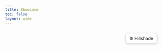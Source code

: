 ```yaml
---
title: Showcase
toc: false
layout: wide
---
```


<link href="https://unpkg.com/maplibre-gl@latest/dist/maplibre-gl.css" rel="stylesheet" />

<style>
  .content {
    width: 100%;
    height: calc(100vh - 20vh);
  }

  .map-tooltip {
    position: absolute;
    background-color: rgba(255, 255, 255, 0.9);
    color: black;
    border: 1px solid #ccc;
    border-radius: 4px;
    padding: 8px;
    pointer-events: none;
    display: none;
    font-size: 12px;
    z-index: 1000;
  }

  .hillshade-overlay {
    position: absolute;
    top: 10px;
    right: 10px;
    background-color: rgba(255, 255, 255, 0.9);
    border-radius: 8px;
    box-shadow: 0 2px 6px rgba(0, 0, 0, 0.2);
    padding: 15px;
    z-index: 1000;
    font-size: 14px;
    max-width: 300px;
    display: none; /* Start as hidden */
  }

  .hillshade-overlay label {
    display: block;
    margin-bottom: 5px;
    font-weight: bold;
  }

  .hillshade-overlay input[type="range"],
  .hillshade-overlay input[type="color"] {
    width: 100%;
    margin-bottom: 15px;
  }

  .toggle-hillshade {
    position: absolute;
    top: 10px;
    right: 10px;
    z-index: 1100;
    background: white;
    border: 1px solid #ccc;
    border-radius: 8px;
    padding: 8px 12px;
    cursor: pointer;
    box-shadow: 0 2px 6px rgba(0, 0, 0, 0.15);
    font-size: 14px;
  }
</style>


<div id="map" style="width: 100%; height: 100%; position: relative;">
  <div class="toggle-hillshade">⚙ Hillshade</div>
  <div class="hillshade-overlay">
    <label for="highlightColor">Highlight-Farbe:</label>
    <input type="color" id="highlightColor" value="#ffffff">
    <label for="shadowColor">Schatten-Farbe:</label>
    <input type="color" id="shadowColor" value="#555555">
    <label for="opacityRange">Transparenz:</label>
    <input type="range" id="opacityRange" min="0" max="1" step="0.1" value="1">
    <label for="azimuthRange">Azimuth (Beleuchtungsrichtung):</label>
    <input type="range" id="azimuthRange" min="0" max="360" step="1" value="315">
    <label for="altitudeRange">Altitude (Beleuchtungshöhe):</label>
    <input type="range" id="altitudeRange" min="0" max="90" step="1" value="45">
    <button class="close-hillshade" style="margin-top: 10px;">X</button>
  </div>
</div>



<script src="https://unpkg.com/maplibre-gl@latest/dist/maplibre-gl.js"></script>
<script>
  document.addEventListener("DOMContentLoaded", async function () {
    const response = await fetch('/map_showcase_style.json');
    if (!response.ok) {
      throw new Error('Error loading style: ' + response.statusText);
    }
    const style = await response.json();

    // URL-Parameter auslesen
    const params = new URLSearchParams(window.location.search);
    const centerParam = params.get('center'); // Format: "15.16,48.207"
    const zoomParam = params.get('zoom'); // Format: Zahl

    // Default-Werte
    let center = [15.16, 48.207]; // Standard-Kartenmittelpunkt
    let zoom = 14; // Standard-Zoomlevel

    // Falls Parameter vorhanden sind, Werte setzen
    if (centerParam) {
      const coords = centerParam.split(',').map(Number);
      if (coords.length === 2 && !isNaN(coords[0]) && !isNaN(coords[1])) {
        center = coords;
      }
    }
    if (zoomParam && !isNaN(Number(zoomParam))) {
      zoom = Number(zoomParam);
    }

    // MapLibre-Karte erstellen
    const map = new maplibregl.Map({
      container: 'map',
      style: style,
      center: center, // Kartenmittelpunkt aus URL oder Standard
      zoom: zoom, // Zoom-Level aus URL oder Standard
      attributionControl: false
    });

  const hillshadeOverlay = document.querySelector('.hillshade-overlay');
  const toggleButton = document.querySelector('.toggle-hillshade');
  const closeButton = document.querySelector('.close-hillshade');


toggleButton.addEventListener('click', () => {
    const isHidden = hillshadeOverlay.style.display === 'none';
    hillshadeOverlay.style.display = isHidden ? 'block' : 'none';
  });

  closeButton.addEventListener('click', () => {
    hillshadeOverlay.style.display = 'none';
  });
  
    // Hillshade-Funktionen
  document.getElementById('highlightColor').addEventListener('input', (e) => {
    map.setPaintProperty('hillshade', 'hillshade-highlight-color', e.target.value);
  });

  document.getElementById('shadowColor').addEventListener('input', (e) => {
    map.setPaintProperty('hillshade', 'hillshade-shadow-color', e.target.value);
  });

  document.getElementById('opacityRange').addEventListener('input', (e) => {
    map.setPaintProperty('hillshade', 'hillshade-opacity', parseFloat(e.target.value));
  });

  document.getElementById('azimuthRange').addEventListener('input', (e) => {
    map.setPaintProperty('hillshade', 'hillshade-illumination-direction', parseInt(e.target.value));
  });

  document.getElementById('altitudeRange').addEventListener('input', (e) => {
    map.setPaintProperty('hillshade', 'hillshade-illumination-altitude', parseInt(e.target.value));
  });



    // GeolocateControl hinzufügen
    const geolocateControl = new maplibregl.GeolocateControl({
      positionOptions: {
        enableHighAccuracy: true // Höchste Genauigkeit aktivieren
      },
      trackUserLocation: true, // Nutzereigene Position verfolgen
      showUserHeading: true // Richtung des Nutzers anzeigen (falls verfügbar)
    });
    map.addControl(geolocateControl, 'bottom-right');

    // Funktion zum Aktualisieren der URL-Parameter
    const updateURL = () => {
      const currentCenter = map.getCenter(); // Aktuelle Karte Mitte
      const currentZoom = map.getZoom().toFixed(2); // Aktuelles Zoom-Level
      const newParams = new URLSearchParams({
        center: `${currentCenter.lng.toFixed(5)},${currentCenter.lat.toFixed(5)}`,
        zoom: currentZoom,
      });
      window.history.replaceState({}, '', `?${newParams.toString()}`);
    };

    // URL bei Kartenbewegung aktualisieren
    map.on('moveend', updateURL);

    // Navigation Controls (Zoom + Kompass)
    const navControl = new maplibregl.NavigationControl({
      showCompass: true,
      showZoom: true,
      visualizePitch: true // Zeigt Pitch visuell an
    });
    map.addControl(navControl, 'bottom-right');

    // Maßstabsleiste hinzufügen
    const scaleControl = new maplibregl.ScaleControl({
      maxWidth: 200,
      unit: 'metric' // Einheiten: metrisch
    });
    map.addControl(scaleControl, 'bottom-left');

    // Tooltip-Element hinzufügen
    const tooltip = document.createElement('div');
    tooltip.className = 'map-tooltip';
    document.body.appendChild(tooltip);

    // Mousemove-Ereignis hinzufügen
    map.on('mousemove', (e) => {
      const features = map.queryRenderedFeatures(e.point);
      if (features.length > 0) {
        const feature = features[0];

        // Tooltip anzeigen
        tooltip.style.display = 'block';
        tooltip.style.left = `${e.originalEvent.clientX + 10}px`;
        tooltip.style.top = `${e.originalEvent.clientY + 10}px`;

        // Tooltip-Inhalt setzen
        const properties = feature.properties;
        let content = `<strong>Layer:</strong> ${feature.layer.id}<br>`;
        content += '<br><ul>';

        for (const [key, value] of Object.entries(properties)) {
          content += `<li><strong>${key}:</strong> ${value}</li>`;
        }
        content += '</ul>';

        tooltip.innerHTML = content;
      } else {
        tooltip.style.display = 'none';
      }
    });

    // Mouseleave-Ereignis hinzufügen
    map.on('mouseleave', () => {
      tooltip.style.display = 'none';
    });
  });
</script>

